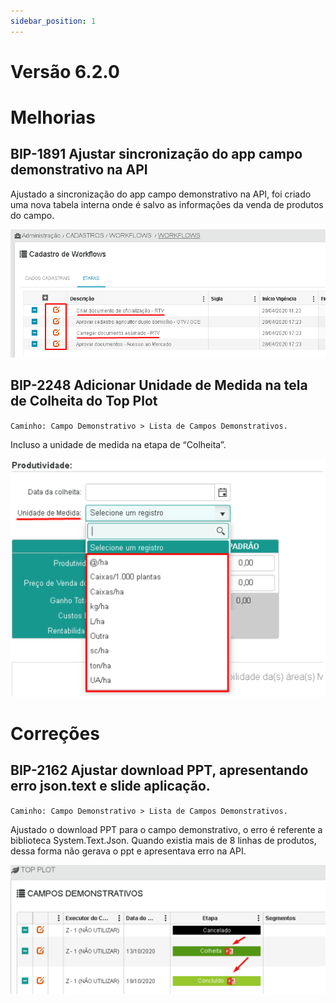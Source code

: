 ```yaml
---
sidebar_position: 1
---
```

# Versão 6.2.0

# Melhorias

## **BIP-1891 Ajustar sincronização do app campo demonstrativo na API**

Ajustado a sincronização do app campo demonstrativo na API, foi criado uma nova tabela interna onde é salvo as informações da venda de produtos do campo.

![Docusaurus logo](/img/bip-796.png)

## **BIP-2248 Adicionar Unidade de Medida na tela de Colheita do Top Plot**
`Caminho: Campo Demonstrativo > Lista de Campos Demonstrativos.`

Incluso a unidade de medida na etapa de “Colheita”.

![Docusaurus logo](/img/bip-2248-jira.png)

# Correções

## **BIP-2162 Ajustar download PPT, apresentando erro json.text e slide aplicação.**
`Caminho: Campo Demonstrativo > Lista de Campos Demonstrativos.`

Ajustado o download PPT para o campo demonstrativo, o erro é referente a biblioteca System.Text.Json. Quando existia mais de 8 linhas de produtos, dessa forma não gerava o ppt e apresentava erro na API.

![Docusaurus logo](/img/bip-2162-jira.png)